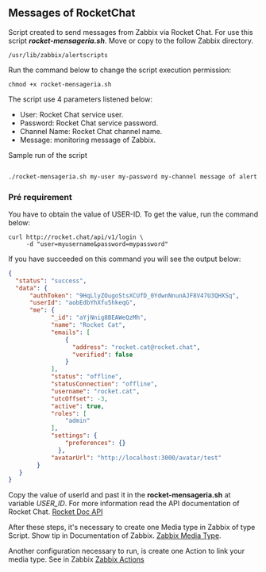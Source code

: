 ## Messages of RocketChat

Script created to send messages from Zabbix via Rocket Chat. For use this script
**_rocket-mensageria.sh_**. 
Move or copy to the follow Zabbix directory. 

`
/usr/lib/zabbix/alertscripts
`

Run the command below to change the script execution permission:

```sheel
chmod +x rocket-mensageria.sh
```

The script use 4 parameters listened below:

* User: Rocket Chat service user.
* Password: Rocket Chat service password.
* Channel Name: Rocket Chat channel name.
* Message: monitoring message of Zabbix.

Sample run of the script

```bash

./rocket-mensageria.sh my-user my-password my-channel message of alert

```

### Pré requirement

You have to obtain the value of USER-ID. To get the value, run the command below:

```shell
curl http://rocket.chat/api/v1/login \
     -d "user=myusername&password=mypassword"
```

If you have succeeded on this command you will see the output below:

```json
{
  "status": "success",
  "data": {
      "authToken": "9HqLlyZOugoStsXCUfD_0YdwnNnunAJF8V47U3QHXSq",
      "userId": "aobEdbYhXfu5hkeqG",
      "me": {
            "_id": "aYjNnig8BEAWeQzMh",
            "name": "Rocket Cat",
            "emails": [
                {
                  "address": "rocket.cat@rocket.chat",
                  "verified": false
                }
            ],
            "status": "offline",
            "statusConnection": "offline",
            "username": "rocket.cat",
            "utcOffset": -3,
            "active": true,
            "roles": [
                "admin"
            ],
            "settings": {
                "preferences": {}
              },
            "avatarUrl": "http://localhost:3000/avatar/test"
        }
   }
}
```

Copy the value of userId and past it in the **rocket-mensageria.sh** at variable _USER_ID_. For more information read the API documentation of Rocket Chat. [Rocket Doc API](https://rocket.chat/docs/developer-guides/rest-api/)


After these steps, it's necessary to create one Media type in Zabbix of type Script. Show tip in Documentation of Zabbix. [Zabbix Media Type](https://www.zabbix.com/documentation/current/manual/config/notifications/media).

Another configuration necessary to run, is create one Action to link your media type. See in Zabbix
[Zabbix Actions](https://www.zabbix.com/documentation/current/manual/config/notifications/action)



